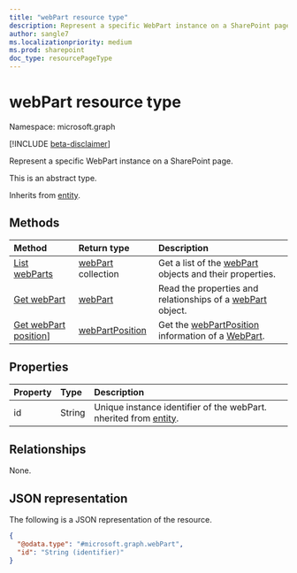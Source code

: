 ```yaml
---
title: "webPart resource type"
description: Represent a specific WebPart instance on a SharePoint page
author: sangle7
ms.localizationpriority: medium
ms.prod: sharepoint
doc_type: resourcePageType
---
```


# webPart resource type

Namespace: microsoft.graph

[!INCLUDE [beta-disclaimer](../../includes/beta-disclaimer.md)]

Represent a specific WebPart instance on a SharePoint page.

This is an abstract type.


Inherits from [entity](../resources/entity.md).

## Methods
|Method|Return type|Description|
|:---|:---|:---|
|[List webParts](../api/horizontalsectioncolumn-list-webparts.md)|[webPart](../resources/webpart.md) collection|Get a list of the [webPart](../resources/webpart.md) objects and their properties.|
|[Get webPart](../api/webpart-get.md)|[webPart](../resources/webpart.md)|Read the properties and relationships of a [webPart](../resources/webpart.md) object.|
|[Get webPart position](../api/webpart-getPosition.md)] | [webPartPosition](../resources/webpartposition.md)|Get the [webPartPosition](../resources/position.md) information of a [WebPart](../resources/webpart.md).|


## Properties
|Property|Type|Description|
|:---|:---|:---|
|id|String| Unique instance identifier of the webPart. nherited from [entity](../resources/entity.md).|

## Relationships
None.

## JSON representation
The following is a JSON representation of the resource.
<!-- {
  "blockType": "resource",
  "keyProperty": "id",
  "@odata.type": "microsoft.graph.webPart",
  "baseType": "microsoft.graph.entity",
  "openType": false
}
-->
``` json
{
  "@odata.type": "#microsoft.graph.webPart",
  "id": "String (identifier)"
}
```

